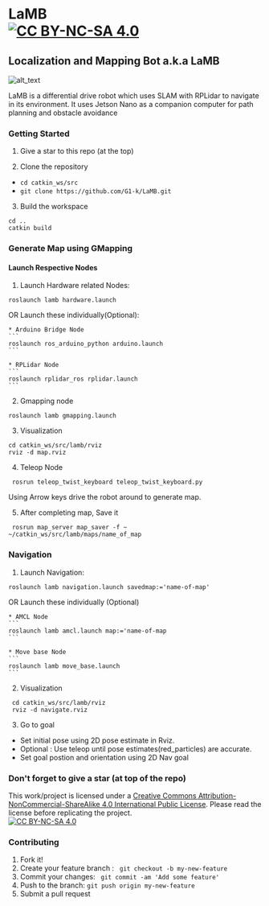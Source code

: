[//]: # (Image Reference)

[image1]: ./images/1.jpg


# LaMB <br> [![CC BY-NC-SA 4.0][cc-by-nc-sa-shield]][cc-by-nc-sa]

## Localization and Mapping Bot a.k.a LaMB

![alt_text][image1]

LaMB is a differential drive robot which uses SLAM with RPLidar to navigate in its environment. It uses Jetson Nano as a companion computer for path planning and obstacle avoidance

### Getting Started

1. Give a star to this repo (at the top) 

2. Clone the repository

- `cd catkin_ws/src`
- `git clone https://github.com/G1-k/LaMB.git`

3. Build the workspace
```
cd ..
catkin build
```
### Generate Map using GMapping

#### Launch Respective Nodes

1. Launch Hardware related Nodes:
```
roslaunch lamb hardware.launch
```
OR Launch these individually(Optional):

	* Arduino Bridge Node
	```
	roslaunch ros_arduino_python arduino.launch
	```

	* RPLidar Node
	```
 	roslaunch rplidar_ros rplidar.launch
 	```

2. Gmapping node
``` 
roslaunch lamb gmapping.launch
```

3. Visualization
```
cd catkin_ws/src/lamb/rviz 
rviz -d map.rviz
```
4. Teleop Node
```
 rosrun teleop_twist_keyboard teleop_twist_keyboard.py 
```
Using Arrow keys drive the robot around to generate map.

5. After completing map, Save it 
```
 rosrun map_server map_saver -f ~ ~/catkin_ws/src/lamb/maps/name_of_map
```


### Navigation

1. Launch Navigation:
```
roslaunch lamb navigation.launch savedmap:='name-of-map'
``` 
OR Launch these individually (Optional)

	* AMCL Node
	```
 	roslaunch lamb amcl.launch map:='name-of-map
	```

	* Move base Node
	```
	roslaunch lamb move_base.launch
	```

2. Visualization
```
 cd catkin_ws/src/lamb/rviz
 rviz -d navigate.rviz
```
3. Go to goal
* Set initial pose using 2D pose estimate in Rviz.
* Optional : Use teleop until pose estimates(red_particles) are accurate.
* Set goal postion and orientation using 2D Nav goal 

### Don't forget to give a star (at top of the repo) 

[cc-by-nc-sa]: http://creativecommons.org/licenses/by-nc-sa/4.0/
[cc-by-nc-sa-image]: https://licensebuttons.net/l/by-nc-sa/4.0/88x31.png
[cc-by-nc-sa-shield]: https://img.shields.io/badge/License-CC%20BY--NC--SA%204.0-lightgrey.svg
This work/project is licensed under a [Creative Commons Attribution-NonCommercial-ShareAlike 4.0 International Public License][cc-by-nc-sa]. Please read the license before replicating the project.<br>
[![CC BY-NC-SA 4.0][cc-by-nc-sa-image]][cc-by-nc-sa]

### Contributing 

1. Fork it!
2. Create your feature branch : ` git checkout -b my-new-feature`
3. Commit your changes: ` git commit -am 'Add some feature'`
4. Push to the branch: `git push origin my-new-feature`
5. Submit a pull request
